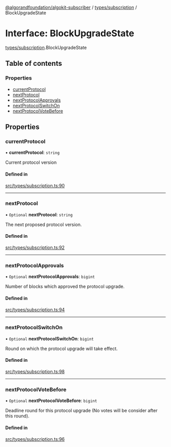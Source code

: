 [@algorandfoundation/algokit-subscriber](../README.md) / [types/subscription](../modules/types_subscription.md) / BlockUpgradeState

# Interface: BlockUpgradeState

[types/subscription](../modules/types_subscription.md).BlockUpgradeState

## Table of contents

### Properties

- [currentProtocol](types_subscription.BlockUpgradeState.md#currentprotocol)
- [nextProtocol](types_subscription.BlockUpgradeState.md#nextprotocol)
- [nextProtocolApprovals](types_subscription.BlockUpgradeState.md#nextprotocolapprovals)
- [nextProtocolSwitchOn](types_subscription.BlockUpgradeState.md#nextprotocolswitchon)
- [nextProtocolVoteBefore](types_subscription.BlockUpgradeState.md#nextprotocolvotebefore)

## Properties

### currentProtocol

• **currentProtocol**: `string`

Current protocol version

#### Defined in

[src/types/subscription.ts:90](https://github.com/algorandfoundation/algokit-subscriber-ts/blob/main/src/types/subscription.ts#L90)

---

### nextProtocol

• `Optional` **nextProtocol**: `string`

The next proposed protocol version.

#### Defined in

[src/types/subscription.ts:92](https://github.com/algorandfoundation/algokit-subscriber-ts/blob/main/src/types/subscription.ts#L92)

---

### nextProtocolApprovals

• `Optional` **nextProtocolApprovals**: `bigint`

Number of blocks which approved the protocol upgrade.

#### Defined in

[src/types/subscription.ts:94](https://github.com/algorandfoundation/algokit-subscriber-ts/blob/main/src/types/subscription.ts#L94)

---

### nextProtocolSwitchOn

• `Optional` **nextProtocolSwitchOn**: `bigint`

Round on which the protocol upgrade will take effect.

#### Defined in

[src/types/subscription.ts:98](https://github.com/algorandfoundation/algokit-subscriber-ts/blob/main/src/types/subscription.ts#L98)

---

### nextProtocolVoteBefore

• `Optional` **nextProtocolVoteBefore**: `bigint`

Deadline round for this protocol upgrade (No votes will be consider after this round).

#### Defined in

[src/types/subscription.ts:96](https://github.com/algorandfoundation/algokit-subscriber-ts/blob/main/src/types/subscription.ts#L96)
